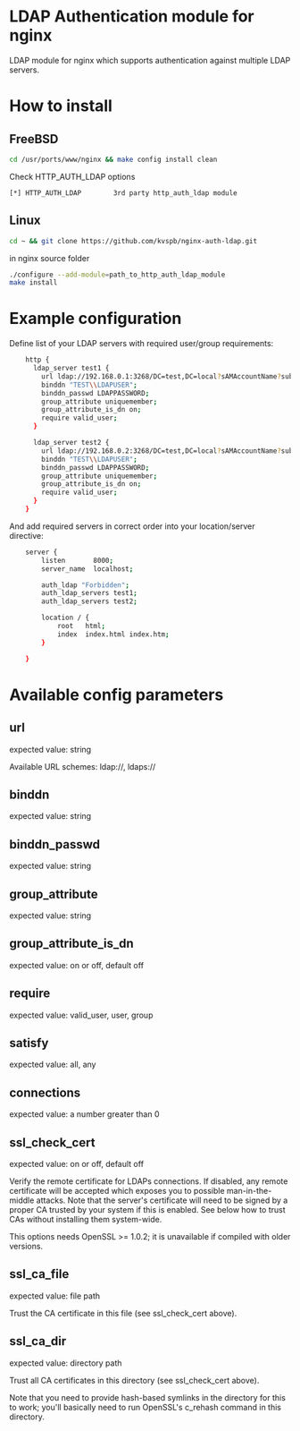# LDAP Authentication module for nginx
LDAP module for nginx which supports authentication against multiple LDAP servers.

# How to install

## FreeBSD

```bash
cd /usr/ports/www/nginx && make config install clean
```

Check HTTP_AUTH_LDAP options


```
[*] HTTP_AUTH_LDAP        3rd party http_auth_ldap module
```

## Linux

```bash
cd ~ && git clone https://github.com/kvspb/nginx-auth-ldap.git   
```

in nginx source folder

```bash
./configure --add-module=path_to_http_auth_ldap_module
make install
```

# Example configuration
Define list of your LDAP servers with required user/group requirements:

```bash
    http {
      ldap_server test1 {
        url ldap://192.168.0.1:3268/DC=test,DC=local?sAMAccountName?sub?(objectClass=person);
        binddn "TEST\\LDAPUSER";
        binddn_passwd LDAPPASSWORD;
        group_attribute uniquemember;
        group_attribute_is_dn on;
        require valid_user;
      }

      ldap_server test2 {
        url ldap://192.168.0.2:3268/DC=test,DC=local?sAMAccountName?sub?(objectClass=person);
        binddn "TEST\\LDAPUSER";
        binddn_passwd LDAPPASSWORD;
        group_attribute uniquemember;
        group_attribute_is_dn on;
        require valid_user;
      }
    }
```

And add required servers in correct order into your location/server directive:
```bash
    server {
        listen       8000;
        server_name  localhost;

        auth_ldap "Forbidden";
        auth_ldap_servers test1;
		auth_ldap_servers test2;

        location / {
            root   html;
            index  index.html index.htm;
        }

    }
```

# Available config parameters

## url
expected value: string

Available URL schemes: ldap://, ldaps://

## binddn
expected value: string

## binddn_passwd
expected value: string

## group_attribute
expected value: string

## group_attribute_is_dn
expected value: on or off, default off

## require
expected value: valid_user, user, group

## satisfy
expected value: all, any

## connections
expected value: a number greater than 0

## ssl_check_cert
expected value: on or off, default off

Verify the remote certificate for LDAPs connections. If disabled, any remote certificate will be
accepted which exposes you to possible man-in-the-middle attacks. Note that the server's
certificate will need to be signed by a proper CA trusted by your system if this is enabled.
See below how to trust CAs without installing them system-wide.

This options needs OpenSSL >= 1.0.2; it is unavailable if compiled with older versions.

## ssl_ca_file
expected value: file path

Trust the CA certificate in this file (see ssl_check_cert above).

## ssl_ca_dir
expected value: directory path

Trust all CA certificates in this directory (see ssl_check_cert above).

Note that you need to provide hash-based symlinks in the directory for this to work;
you'll basically need to run OpenSSL's c_rehash command in this directory.
